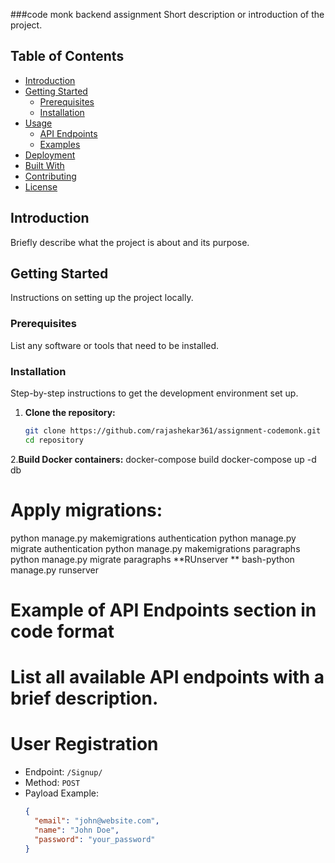 ###code monk backend assignment
Short description or introduction of the project.

## Table of Contents

- [Introduction](#introduction)
- [Getting Started](#getting-started)
  - [Prerequisites](#prerequisites)
  - [Installation](#installation)
- [Usage](#usage)
  - [API Endpoints](#api-endpoints)
  - [Examples](#examples)
- [Deployment](#deployment)
- [Built With](#built-with)
- [Contributing](#contributing)
- [License](#license)

## Introduction

Briefly describe what the project is about and its purpose.

## Getting Started

Instructions on setting up the project locally.

### Prerequisites

List any software or tools that need to be installed.

### Installation

Step-by-step instructions to get the development environment set up.

1. **Clone the repository:**

   ```bash
   git clone https://github.com/rajashekar361/assignment-codemonk.git
   cd repository
2.**Build Docker containers:**
docker-compose build
docker-compose up -d db

# Apply migrations:
python manage.py makemigrations authentication
python manage.py migrate authentication
python manage.py makemigrations paragraphs
python manage.py migrate paragraphs
**RUnserver **
bash-python manage.py runserver
# Example of API Endpoints section in code format
# List all available API endpoints with a brief description.

# User Registration
- Endpoint: `/Signup/`
- Method: `POST`
- Payload Example:
  ```json
  {
    "email": "john@website.com",
    "name": "John Doe",
    "password": "your_password"
  }
